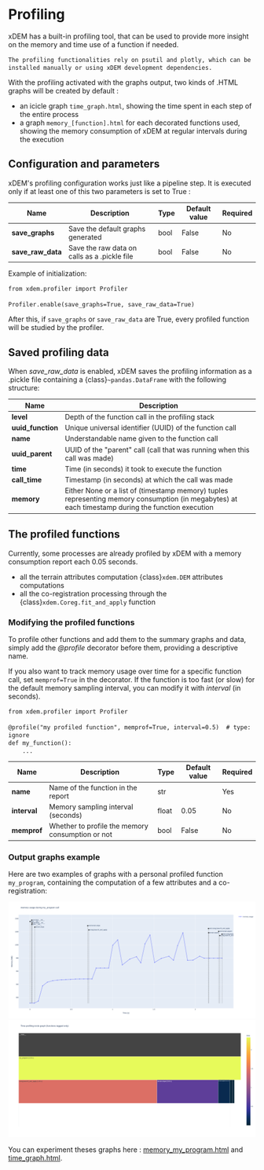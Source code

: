 # Profiling

xDEM has a built-in profiling tool, that can be used to provide more insight on the memory and time use of a function if needed.
```{warning}
The profiling functionalities rely on psutil and plotly, which can be installed manually or using xDEM development dependencies.
```

With the profiling activated with the graphs output, two kinds of .HTML graphs will be created by default :
* an icicle graph `time_graph.html`, showing the time spent in each step of the entire process
* a graph `memory_[function].html` for each decorated functions used, showing the memory consumption of xDEM at regular intervals during the execution

## Configuration and parameters

xDEM's profiling configuration works just like a pipeline step. It is executed only if at least one of this two parameters is set to True :

| Name              | Description                       | Type | Default value | Required |
|-------------------|-----------------------------------| ------- | ------- | ------- |
| **save_graphs**   | Save the default graphs generated | bool | False | No |
| **save_raw_data** | Save the raw data on calls as a .pickle file | bool | False | No |

Example of initialization:

```{code-cell} ipython3
from xdem.profiler import Profiler

Profiler.enable(save_graphs=True, save_raw_data=True)
```

After this, if `save_graphs` or `save_raw_data` are True, every profiled function will be studied by the profiler.

## Saved profiling data

When *save_raw_data* is enabled, xDEM saves the profiling information as a .pickle file containing a {class}`~pandas.DataFrame` with the following structure:

| Name              | Description                                                                                                                                       |
|-------------------|---------------------------------------------------------------------------------------------------------------------------------------------------|
| **level**         | Depth of the function call in the profiling stack                                                                                                 |
| **uuid_function** | Unique universal identifier (UUID) of the function call                                                                                           |
| **name**         | Understandable name given to the function call                                                                                                    |
| **uuid_parent**   | UUID of the "parent" call (call that was running when this call was made)                                                                         |
| **time**          | Time (in seconds) it took to execute the function                                                                                                 |
| **call_time**     | Timestamp (in seconds) at which the call was made                                                                                                 |
| **memory**        | Either None or a list of (timestamp memory) tuples representing memory consumption (in megabytes) at each timestamp during the function execution |


## The profiled functions

Currently, some processes are already profiled by xDEM with a memory consumption report each 0.05 seconds.
- all the terrain attributes computation {class}`xdem.DEM` attributes computations
- all the co-registration processing through the {class}`xdem.Coreg.fit_and_apply` function

### Modifying the profiled functions

To profile other functions and add them to the summary graphs and data, simply add the *@profile* decorator before them, providing a descriptive name.

If you also want to track memory usage over time for a specific function call, set `memprof=True` in the decorator.
If the function is too fast (or slow) for the default memory sampling interval, you can modify it with *interval* (in seconds).

```{code-cell} ipython3
from xdem.profiler import Profiler

@profile("my profiled function", memprof=True, interval=0.5)  # type: ignore
def my_function():
    ...
```

| Name         | Description                                      | Type  | Default value | Required |
|--------------|--------------------------------------------------|-------|---------------|----------|
| **name**     | Name of the function in the report               | str   |               | Yes      |
| **interval** | Memory sampling interval (seconds)               | float | 0.05          | No       |
| **memprof**  | Whether to profile the memory consumption or not | bool  | False         | No       |


### Output graphs example

Here are two examples of graphs with a personal profiled function `my_program`, containing the computation of a few attributes and a co-registration:

![memory_my_program.html](imgs/profiling_memory_my_program.html.png)
![time_graph.html](imgs/profiling_time_graph.html.png)

You can experiment theses graphs here : [memory_my_program.html](html/profiling/memory_my_program.html) and [time_graph.html](html/profiling/time_graph.html).
